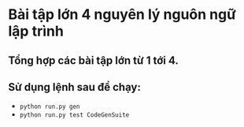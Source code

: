 # Bài tập lớn 4 nguyên lý nguôn ngữ lập trình
## Tổng hợp các bài tập lớn từ 1 tới 4.
## Sử dụng lệnh sau để chạy:
* ```python run.py gen```
* ```python run.py test CodeGenSuite```